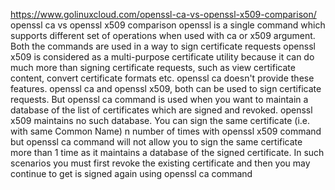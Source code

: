 https://www.golinuxcloud.com/openssl-ca-vs-openssl-x509-comparison/
openssl ca vs openssl x509 comparison
openssl is a single command which supports different set of operations when used with ca or x509 argument.
Both the commands are used in a way to sign certificate requests
openssl x509 is considered as a multi-purpose certificate utility because it can do much more than signing certificate requests, such as view certificate content, convert certificate formats etc. openssl ca doesn't provide these features.
openssl ca and openssl x509, both can be used to sign certificate requests. But openssl ca command is used when you want to maintain a database of the list of certificates which are signed and revoked. openssl x509 maintains no such database.
You can sign the same certificate (i.e. with same Common Name) n number of times with openssl x509 command but openssl ca command will not allow you to sign the same certificate more than 1 time as it maintains a database of the signed certificate. In such scenarios you must first revoke the existing certificate and then you may continue to get is signed again using openssl ca command